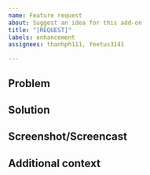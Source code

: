 ```yaml
---
name: Feature request
about: Suggest an idea for this add-on
title: "[REQUEST]"
labels: enhancement
assignees: thanhph111, Yeetus3141

---
```


## Problem
<!-- Is your feature request related to a problem? -->


## Solution
<!-- And you've got an idea to make it change? -->


## Screenshot/Screencast
<!-- We know the feature's not presented but if you have any images to help us imagine, please paste it here. -->


## Additional context
<!-- And you want to tell us more? -->
